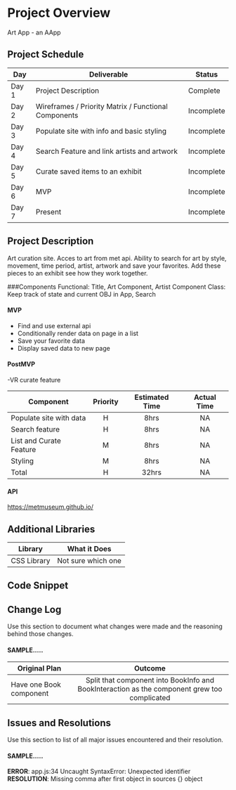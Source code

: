 # Project Overview
Art App - an AApp

## Project Schedule

|  Day | Deliverable | Status
|---|---| ---|
|Day 1| Project Description | Complete
|Day 2| Wireframes / Priority Matrix / Functional Components | Incomplete
|Day 3| Populate site with info and basic styling | Incomplete
|Day 4| Search Feature and link artists and artwork | Incomplete
|Day 5| Curate saved items to an exhibit  | Incomplete
|Day 6| MVP | Incomplete
|Day 7| Present | Incomplete

## Project Description

Art curation site. Acces to art from met api. Ability to search for art by style, movement, time period, artist, artwork and save your favorites. Add these pieces to an
exhibit see how they work together. 


###Components
Functional: Title, Art Component, Artist Component
Class: Keep track of state and current OBJ in App, Search

#### MVP 

- Find and use external api 
- Conditionally render data on page in a list
- Save your favorite data
- Display saved data to new page

#### PostMVP 
-VR curate feature

| Component | Priority | Estimated Time | Actual Time |
| --- | :---: |  :---: | :---: |
| Populate site with data | H | 8hrs| NA |
| Search feature | H | 8hrs| NA |
| List and Curate Feature | M | 8hrs | NA|
| Styling| M | 8hrs | NA|
| Total | H | 32hrs| NA | 

#### API
https://metmuseum.github.io/

## Additional Libraries
 
| Library | What it Does | 
| --- | :---: |  
| CSS Library | Not sure which one| 










## Code Snippet
## Change Log
 Use this section to document what changes were made and the reasoning behind those changes.  
#### SAMPLE.....
| Original Plan | Outcome | 
| --- | :---: |  
| Have one Book component | Split that component into BookInfo and BookInteraction as the component grew too complicated | 

## Issues and Resolutions
 Use this section to list of all major issues encountered and their resolution.

#### SAMPLE.....
**ERROR**: app.js:34 Uncaught SyntaxError: Unexpected identifier                                
**RESOLUTION**: Missing comma after first object in sources {} object
